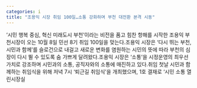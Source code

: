```yaml
---
categories: i
title: "조용익 시장 취임 100일…소통 강화하며 부천 대전환 본격 시동"
---
```

‘시민 행복 중심, 혁신 미래도시 부천’이라는 비전을 품고 힘찬 항해를 시작한 조용익 부천시장이 오는 10월 8일 민선 8기 취임 100일을 맞는다.조용익 시장은 ‘다시 뛰는 부천, 시민과 함께’를 슬로건으로 내걸고 새로운 변화를 염원하는 시민의 뜻에 따라 부천의 심장이 다시 뛸 수 있도록 숨 가쁘게 달려왔다.조용익 시장은 ‘소통’을 시정운영의 최우선 가치로 강조하며 시민과의 소통, 공직자와의 소통에 매진하고 있다.취임 첫날 시민과 함께하는 취임식을 위해 저녁 7시 ‘퇴근길 취임식’을 개최했으며, 1호 결재로 ‘시민 소통 열린시장실